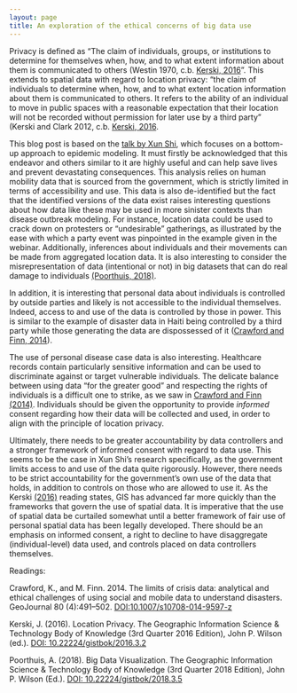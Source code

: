 ```yaml
---
layout: page
title: An exploration of the ethical concerns of big data use
---
```

Privacy is defined as “The claim of individuals, groups, or institutions to determine for themselves when, how, and to what extent information about them is communicated to others (Westin 1970, c.b. [Kerski, 2016](https://gistbok.ucgis.org/bok-topics/location-privacy)”. This extends to spatial data with regard to location privacy: “the claim of individuals to determine when, how, and to what extent location information about them is communicated to others. It refers to the ability of an individual to move in public spaces with a reasonable expectation that their location will not be recorded without permission for later use by a third party” (Kerski and Clark 2012, c.b. [Kerski, 2016](https://gistbok.ucgis.org/bok-topics/location-privacy).

This blog post is based on the [talk by Xun Shi](https://aag-geospatialfellows-series.secure-platform.com/a/solicitations/16/sessiongallery/246), which focuses on a bottom-up approach to epidemic modeling. It must firstly be acknowledged that this endeavor and others similar to it are highly useful and can help save lives and prevent devastating consequences. This analysis relies on human mobility data that is sourced from the government, which is strictly limited in terms of accessibility and use. This data is also de-identified but the fact that the identified versions of the data exist raises interesting questions about how data like these may be used in more sinister contexts than disease outbreak modeling. For instance, location data could be used to crack down on protesters or “undesirable” gatherings, as illustrated by the ease with which a party event was pinpointed in the example given in the webinar. Additionally, inferences about individuals and their movements can be made from aggregated location data. It is also interesting to consider the misrepresentation of data (intentional or not) in big datasets that can do real damage to individuals [(Poorthuis, 2018)](https://gistbok.ucgis.org/bok-topics/big-data-visualization#Challenges).

In addition, it is interesting that personal data about individuals is controlled by outside parties and likely is not accessible to the individual themselves. Indeed, access to and use of the data is controlled by those in power. This is similar to the example of disaster data in Haiti being controlled by a third party while those generating the data are dispossessed of it ([Crawford and Finn, 2014](DOI:10.1007/s10708-014-9597-z)).

The use of personal disease case data is also interesting. Healthcare records contain particularly sensitive information and can be used to discriminate against or target vulnerable individuals. The delicate balance between using data “for the greater good” and respecting the rights of individuals is a difficult one to strike, as we saw in [Crawford and Finn (2014)](DOI:10.1007/s10708-014-9597-z). Individuals should be given the opportunity to provide _informed_ consent regarding how their data will be collected and used, in order to align with the principle of location privacy.

Ultimately, there needs to be greater accountability by data controllers and a stronger framework of informed consent with regard to data use. This seems to be the case in Xun Shi’s research specifically, as the government limits access to and use of the data quite rigorously. However, there needs to be strict accountability for the government’s own use of the data that holds, in addition to controls on those who are allowed to use it. As the Kerski [(2016)](https://gistbok.ucgis.org/bok-topics/location-privacy) reading states, GIS has advanced far more quickly than the frameworks that govern the use of spatial data. It is imperative that the use of spatial data be curtailed somewhat until a better framework of fair use of personal spatial data has been legally developed. There should be an emphasis on informed consent, a right to decline to have disaggregate (individual-level) data used, and controls placed on data controllers themselves.

Readings:

Crawford, K., and M. Finn. 2014. The limits of crisis data: analytical and ethical challenges of using social and mobile data to understand disasters. GeoJournal 80 (4):491–502. [DOI:10.1007/s10708-014-9597-z](DOI:10.1007/s10708-014-9597-z)

Kerski, J. (2016). Location Privacy. The Geographic Information Science & Technology Body of Knowledge (3rd Quarter 2016 Edition), John P. Wilson (ed.). [DOI: 10.22224/gistbok/2016.3.2](DOI: 10.22224/gistbok/2016.3.2)

Poorthuis, A. (2018). Big Data Visualization. The Geographic Information Science & Technology Body of Knowledge (3rd Quarter 2018 Edition), John P. Wilson (Ed.). [DOI: 10.22224/gistbok/2018.3.5](DOI: 10.22224/gistbok/2018.3.5)
